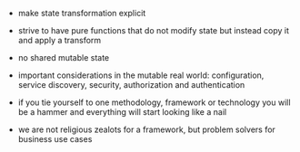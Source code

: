 - make state transformation explicit
- strive to have pure functions that do not modify state but instead copy it and apply a transform
- no shared mutable state

- important considerations in the mutable real world: configuration, service discovery, security, authorization and authentication



- if you tie yourself to one methodology, framework or technology you will be a hammer and everything will start looking like a nail 

- we are not religious zealots for a framework, but problem solvers for business use cases